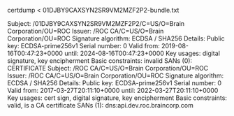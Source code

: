 
certdump < 01DJBY9CAXSYN2SR9VM2MZF2P2-bundle.txt

Subject: /01DJBY9CAXSYN2SR9VM2MZF2P2/C=US/O=Brain Corporation/OU=ROC
Issuer: /ROC CA/C=US/O=Brain Corporation/OU=ROC
	Signature algorithm: ECDSA / SHA256
Details:
	Public key: ECDSA-prime256v1
	Serial number: 0
	Valid from: 2019-08-16T00:47:23+0000
	     until: 2024-08-16T00:47:23+0000
	Key usages: digital signature, key encipherment
	Basic constraints: invalid
	SANs (0):
CERTIFICATE
Subject: /ROC CA/C=US/O=Brain Corporation/OU=ROC
Issuer: /ROC CA/C=US/O=Brain Corporation/OU=ROC
	Signature algorithm: ECDSA / SHA256
Details:
	Public key: ECDSA-prime256v1
	Serial number: 0
	Valid from: 2017-03-27T20:11:10+0000
	     until: 2022-03-27T20:11:10+0000
	Key usages: cert sign, digital signature, key encipherment
	Basic constraints: valid, is a CA certificate
	SANs (1): dns:api.dev.roc.braincorp.com
	
	
	
	
	